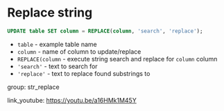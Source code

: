# Replace string

```sql
UPDATE table SET column = REPLACE(column, 'search', 'replace');
```

- `table` - example table name
- `column` - name of column to update/replace
- `REPLACE(column` - execute string search and replace for ```column``` column
- `'search'` - text to search for
- `'replace'` - text to replace found substrings to

group: str_replace


link_youtube: https://youtu.be/a16HMk1M45Y
